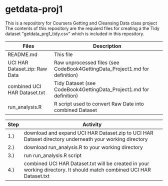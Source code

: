 # getdata-proj1
This is a repository for Coursera Getting and Cleansing Data class project
The contents of this repository are the requierd files for creating a the Tidy dataset 
"getdata_prg1_tidy.csv" which is included in this repository.

Files                         | Description
--------------------------------|------------------------------------------------------
README.md                      | This file
UCI HAR Dataset.zip: Raw Data   | Raw unprocessed files (see CodeBook4GettingData_Project1.md for definition)
combined UCI HAR Dataset.txt    | Tidy Dataset (see CodeBook4GettingData_Project1.md for definition)
run_analysis.R                  | R script used to convert Raw Date into combined Dataset

Step| Activity
----|-------------
1.) | download and expand UCI HAR Dataset.zip to UCI HAR Dataset directory underneath your working directory
2.) | download run_analysis.R to your working directory
3.) | run run_analysis.R script
4.) | combined UCI HAR Dataset.txt will be created in your working directory. It should match combined UCI HAR Dataset.txt


